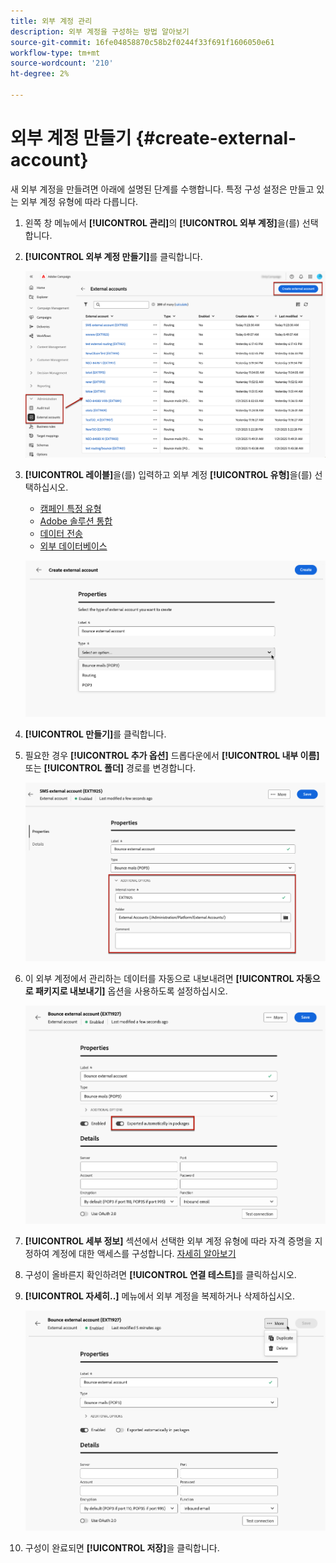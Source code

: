 ```yaml
---
title: 외부 계정 관리
description: 외부 계정을 구성하는 방법 알아보기
source-git-commit: 16fe04858870c58b2f0244f33f691f1606050e61
workflow-type: tm+mt
source-wordcount: '210'
ht-degree: 2%

---
```


# 외부 계정 만들기 {#create-external-account}

새 외부 계정을 만들려면 아래에 설명된 단계를 수행합니다. 특정 구성 설정은 만들고 있는 외부 계정 유형에 따라 다릅니다.

1. 왼쪽 창 메뉴에서 **[!UICONTROL 관리]**&#x200B;의 **[!UICONTROL 외부 계정]**&#x200B;을(를) 선택합니다.

1. **[!UICONTROL 외부 계정 만들기]**&#x200B;를 클릭합니다.

   ![웹 사용자 인터페이스에서 외부 계정을 만드는 옵션을 보여 주는 스크린샷입니다.](assets/external_account_create_1.png)

1. **[!UICONTROL 레이블]**&#x200B;을(를) 입력하고 외부 계정 **[!UICONTROL 유형]**&#x200B;을(를) 선택하십시오.

   * [캠페인 특정 유형](external-account.md)
   * [Adobe 솔루션 통합](integration-external-account.md)
   * [데이터 전송](transfer-external-account.md)
   * [외부 데이터베이스](external-account-database.md)

   ![레이블을 입력하고 외부 계정 유형을 선택하는 필드를 보여 주는 스크린샷입니다.](assets/external_account_create_2.png)

1. **[!UICONTROL 만들기]**&#x200B;를 클릭합니다.

1. 필요한 경우 **[!UICONTROL 추가 옵션]** 드롭다운에서 **[!UICONTROL 내부 이름]** 또는 **[!UICONTROL 폴더]** 경로를 변경합니다.

   ![내부 이름 및 폴더 경로 구성에 대한 추가 옵션을 보여 주는 스크린샷입니다.](assets/external_account_create_3.png)

1. 이 외부 계정에서 관리하는 데이터를 자동으로 내보내려면 **[!UICONTROL 자동으로 패키지로 내보내기]** 옵션을 사용하도록 설정하십시오. <!--Exported where??-->

   ![패키지에서 자동 내보내기를 사용하도록 설정하는 옵션을 보여 주는 스크린샷입니다.](assets/external_account_create_exported.png)

1. **[!UICONTROL 세부 정보]** 섹션에서 선택한 외부 계정 유형에 따라 자격 증명을 지정하여 계정에 대한 액세스를 구성합니다. [자세히 알아보기](#bounce)

1. 구성이 올바른지 확인하려면 **[!UICONTROL 연결 테스트]**&#x200B;를 클릭하십시오.

1. **[!UICONTROL 자세히..]** 메뉴에서 외부 계정을 복제하거나 삭제하십시오.

   ![외부 계정을 복제하거나 삭제할 수 있는 옵션이 있는 기타 메뉴를 보여 주는 스크린샷입니다.](assets/external_account_create_4.png)

1. 구성이 완료되면 **[!UICONTROL 저장]**&#x200B;을 클릭합니다.
